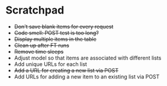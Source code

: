 # Scratchpad

- ~~Don't save blank items for every request~~
- ~~Code smell: POST test is too long?~~
- ~~Display multiple items in the table~~
- ~~Clean up after FT runs~~
- ~~Remove time sleeps~~
- Adjust model so that items are associated with different lists
- Add unique URLs for each list
- ~~Add a URL for creating a new list via POST~~
- Add URLs for adding a new item to an existing list via POST
